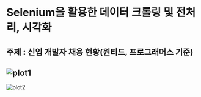 # Selenium을 활용한 데이터 크롤링 및 전처리, 시각화
## 주제 : 신입 개발자 채용 현황(원티드, 프로그래머스 기준)

![plot1](https://github.com/JaeMin1130/Python/assets/98063854/9d1ea6f4-ff82-400a-995c-947559056654)
--------------------------------------------------------------------------------------------------------
![plot2](https://github.com/JaeMin1130/Python/assets/98063854/59802805-ce7b-47fd-96b3-f170a233a2ea)
